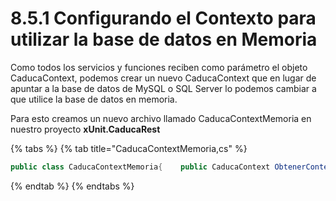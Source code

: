 # 8.5.1 Configurando el Contexto para utilizar la base de datos en Memoria

Como todos los servicios y funciones reciben como parámetro el objeto CaducaContext, podemos crear un nuevo CaducaContext que en lugar de apuntar a la base de datos de MySQL o SQL Server lo podemos cambiar a que utilice la base de datos en memoria. 

Para esto creamos un nuevo archivo llamado CaducaContextMemoria en nuestro proyecto **xUnit.CaducaRest**

{% tabs %}
{% tab title="CaducaContextMemoria,cs" %}
```csharp
public class CaducaContextMemoria{    public CaducaContext ObtenerContexto()    {        //Indicamos que utilizará base de datos en memoria        var options = new DbContextOptionsBuilder<CaducaContext>()                      .ConfigureWarnings                      (x => x.Ignore(InMemoryEventId                                .TransactionIgnoredWarning))                      .UseInMemoryDatabase(databaseName: "TestCaduca")                               .Options;        //Inicializamos la configuración de la base de datos        var context = new CaducaContext(options);        //Mandamos llamar la función para inicializar los datos de prueba        InicializaDatos.Inicializar(context);        return context;    }}
```
{% endtab %}
{% endtabs %}



